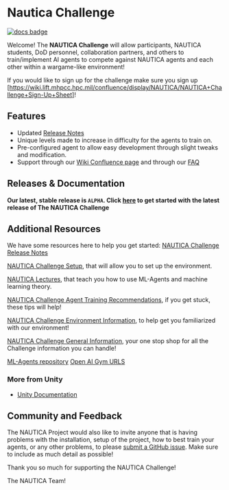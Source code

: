 # Nautica Challenge

[![docs badge](https://img.shields.io/badge/docs-reference-blue.svg)](https://github.com/niwcpac-nautica/nautica-challenge-public)

Welcome!
The **NAUTICA Challenge** will allow participants, NAUTICA students, DoD personnel, collaboration partners, and others to train/implement AI agents to compete against NAUTICA agents and each other within a wargame-like environment!

If you would like to sign up for the challenge make sure you sign up [https://wiki.lift.mhpcc.hpc.mil/confluence/display/NAUTICA/NAUTICA+Challenge+Sign-Up+Sheet]!

## Features

- Updated [Release Notes](ReleaseNotes.md)
- Unique levels made to increase in difficulty for the agents to train on.
- Pre-configured agent to allow easy development through slight tweaks and modification.
- Support through our [Wiki Confluence page](https://wiki.lift.mhpcc.hpc.mil/confluence/display/NAUTICA/NAUTICA) and through our [FAQ](https://wiki.lift.mhpcc.hpc.mil/confluence/pages/viewpage.action?pageId=41616659)

## Releases & Documentation

**Our latest, stable release is `ALPHA`. Click
[here](https://github.com/niwcpac-nautica/nautica-challenge-public)
to get started with the latest release of The NAUTICA Challenge**


## Additional Resources

We have some resources here to help you get started:
[NAUTICA Challenge Release Notes](https://wiki.lift.mhpcc.hpc.mil/confluence/display/NAUTICA/NAUTICA+Challenge+Release+Notes)

[NAUTICA Challenge Setup](https://wiki.lift.mhpcc.hpc.mil/confluence/display/NAUTICA/NAUTICA+Challenge+Setup),
that will allow you to set up the environment.

[NAUTICA Lectures](https://wiki.lift.mhpcc.hpc.mil/confluence/display/NAUTICA/Curriculum+Overview),
that teach you how to use ML-Agents and machine learning theory.

[NAUTICA Challenge Agent Training Recommendations](https://wiki.lift.mhpcc.hpc.mil/confluence/display/NAUTICA/NAUTICA+Challenge+Agent+Training+Recommendations),
if you get stuck, these tips will help!

[NAUTICA Challenge Environment Information](https://wiki.lift.mhpcc.hpc.mil/confluence/display/NAUTICA/Challenge+Environment+Information),
to help get you familiarized with our environment!

[NAUTICA Challenge General Information](https://wiki.lift.mhpcc.hpc.mil/confluence/display/NAUTICA/NAUTICA+Challenge),
your one stop shop for all the Challenge information you can handle!


[ML-Agents repository](https://github.com/Unity-Technologies/ml-agents)
[Open AI Gym URLS](https://wiki.lift.mhpcc.hpc.mil/confluence/display/NAUTICA/Open+AI+Gym+URLs)


### More from Unity

- [Unity Documentation](https://docs.unity3d.com/Manual/index.html)

## Community and Feedback

The NAUTICA Project would also like to invite anyone that is having problems with
the installation, setup of the project, how to best train your agents, 
or any other problems, to please 
[submit a GitHub issue](https://github.com/niwcpac-nautica/nautica-challenge-public/issues). Make sure to include as much detail as possible!

Thank you so much for supporting the NAUTICA Challenge!

The NAUTICA Team!

